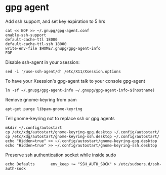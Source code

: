 # gpg agent

Add ssh support, and set key expiration to 5 hrs

    cat << EOF >> ~/.gnupg/gpg-agent.conf
    enable-ssh-support
    default-cache-ttl 18000
    default-cache-ttl-ssh 18000
    write-env-file $HOME/.gnupg/gpg-agent-info
    EOF

Disable ssh-agent in your xsession:

    sed -i '/use-ssh-agent/d' /etc/X11/Xsession.options

To have your Xsession's gpg-agent talk to your console gpg-agent

    ln -sf ~/.gnupg/gpg-agent-info ~/.gnupg/gpg-agent-info-$(hostname)

Remove gnome-keyring from pam

    apt-get purge libpam-gnome-keyring

Tell gnome-keyring not to replace ssh or gpg agents

    mkdir ~/.config/autostart
    cp /etc/xdg/autostart/gnome-keyring-gpg.desktop ~/.config/autostart/
    cp /etc/xdg/autostart/gnome-keyring-ssh.desktop ~/.config/autostart/
    echo "Hidden=true" >> ~/.config/autostart/gnome-keyring-gpg.desktop
    echo "Hidden=true" >> ~/.config/autostart/gnome-keyring-ssh.desktop

Preserve ssh authentication socket while inside sudo

    echo Defaults       env_keep += "SSH_AUTH_SOCK" > /etc/sudoers.d/ssh-auth-sock
